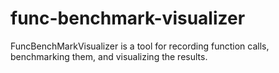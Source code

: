 # func-benchmark-visualizer
FuncBenchMarkVisualizer is a tool for recording function calls, benchmarking them, and visualizing the results.
